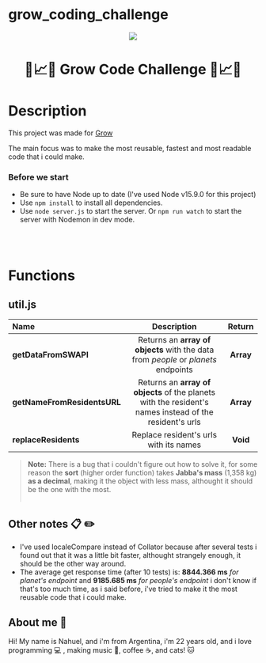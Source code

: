 # grow_coding_challenge
<p align="center"><img src="https://assets-global.website-files.com/5bc779c7cb6515eacd17ad0f/5be50e5b71001a0d801683ae_grow-logo-dark.svg"/></p>
<h1 align="center"> 🌱📈🌳 Grow Code Challenge 🌱📈🌳 </h1>

 
# Description

<p>This project was made for <a href="https://www.grow.com/">Grow</a></p>
<p>The main focus was to make the most reusable, fastest and most readable code that i could make.</p>

### Before we start 
 
 - Be sure to have Node up to date (I've used Node v15.9.0 for this project) 
 - Use ```npm install``` to install all dependencies.
 - Use ```node server.js``` to start the server. Or ```npm run watch``` to start the server with Nodemon in dev mode.

<br></br>

# Functions
 
 ## util.js
  
  | Name | Description | Return |
| :------------ |:---------------:| :-----:|
| **getDataFromSWAPI** | Returns an **array of objects** with the data from *people* or *planets* endpoints | **Array** |
| **getNameFromResidentsURL**      | Returns an **array of objects** of the planets with the resident's names instead of the resident's urls | **Array** |
| **replaceResidents** | Replace resident's urls with its names    | **Void** |

> **Note:** There is a bug that i couldn't figure out how to solve it, for some reason the **sort** (higher order function) takes **Jabba's mass** (1,358 kg) **as a decimal**, making it the object with less mass, althought it should be the one with the most.
<br></br>
## Other notes 📋 ✏️
- I've used localeCompare instead of Collator because after several tests i found out that it was a little bit faster, althought strangely enough, it should be the other way around.
- The average get response time (after 10 tests) is: **8844.366 ms** *for planet's endpoint* and **9185.685 ms** *for people's endpoint* i don't know if that's too much time, as i said before, i've tried to make it the most reusable code that i could make.

## About me :raising_hand:

Hi! My name is Nahuel, and i'm from Argentina, i'm 22 years old, and i love programming :computer: , making music :musical_keyboard:, coffee ☕, and cats! :cat:
